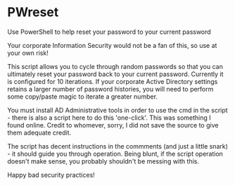 # PWreset
Use PowerShell to help reset your password to your current password

Your corporate Information Security would not be a fan of this, so use at your own risk!

This script allows you to cycle through random passwords so that you can ultimately reset your password back to your current password.  Currently it is configured for 10 iterations.  If your corporate Active Directory settings retains a larger number of password histories, you will need to perform some copy/paste magic to iterate a greater number.  

You must install AD Administrative tools in order to use the cmd in the script - there is also a script here to do this 'one-click'.  This was something I found online.  Credit to whomever, sorry, I did not save the source to give them adequate credit.

The script has decent instructions in the commments (and just a little snark) - it should guide you through operation.   Being blunt, if the script operation doesn't make sense, you probably shouldn't be messing with this.

Happy bad security practices!
